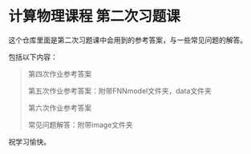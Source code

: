# 计算物理课程 第二次习题课

这个仓库里面是第二次习题课中会用到的参考答案，与一些常见问题的解答。

包括以下内容：

> 第四次作业参考答案
>
> 第五次作业参考答案：附带FNNmodel文件夹，data文件夹
>
> 第六次作业参考答案
>
> 常见问题解答：附带image文件夹

祝学习愉快。